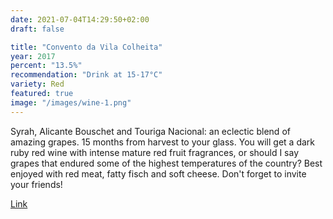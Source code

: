 ```yaml
---
date: 2021-07-04T14:29:50+02:00
draft: false

title: "Convento da Vila Colheita"
year: 2017
percent: "13.5%"
recommendation: "Drink at 15-17°C"
variety: Red
featured: true
image: "/images/wine-1.png"
---
```


Syrah, Alicante Bouschet and Touriga Nacional: an eclectic blend of amazing grapes. 15 months from harvest to your glass. You will get a dark ruby red wine with intense mature red fruit fragrances, or should I say grapes that endured some of the highest temperatures of the country? Best enjoyed with red meat, fatty fisch and soft cheese. Don't forget to invite your friends!

[Link](/region/portugal)
